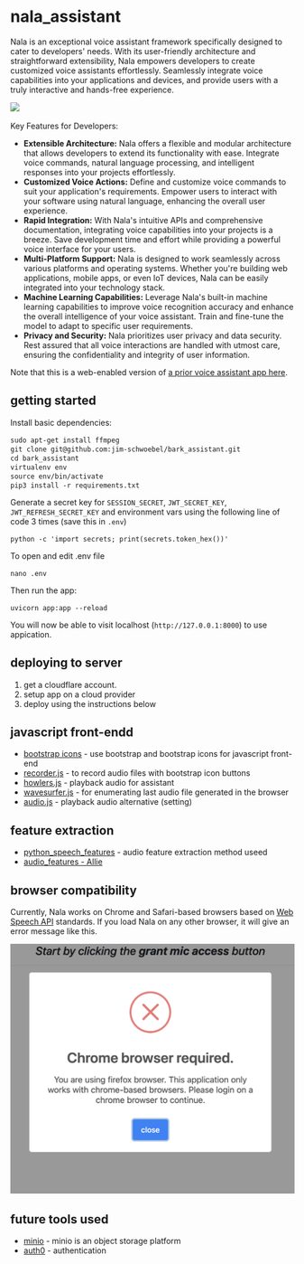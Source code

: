 # nala_assistant

Nala is an exceptional voice assistant framework specifically designed to cater to developers' needs. With its user-friendly architecture and straightforward extensibility, Nala empowers developers to create customized voice assistants effortlessly. Seamlessly integrate voice capabilities into your applications and devices, and provide users with a truly interactive and hands-free experience.

![](https://media.giphy.com/media/VDzVG8lvNRufu/giphy.gif)

Key Features for Developers:

- **Extensible Architecture:** Nala offers a flexible and modular architecture that allows developers to extend its functionality with ease. Integrate voice commands, natural language processing, and intelligent responses into your projects effortlessly.
- **Customized Voice Actions:** Define and customize voice commands to suit your application's requirements. Empower users to interact with your software using natural language, enhancing the overall user experience.
- **Rapid Integration:** With Nala's intuitive APIs and comprehensive documentation, integrating voice capabilities into your projects is a breeze. Save development time and effort while providing a powerful voice interface for your users.
- **Multi-Platform Support:** Nala is designed to work seamlessly across various platforms and operating systems. Whether you're building web applications, mobile apps, or even IoT devices, Nala can be easily integrated into your technology stack.
- **Machine Learning Capabilities:** Leverage Nala's built-in machine learning capabilities to improve voice recognition accuracy and enhance the overall intelligence of your voice assistant. Train and fine-tune the model to adapt to specific user requirements.
- **Privacy and Security:** Nala prioritizes user privacy and data security. Rest assured that all voice interactions are handled with utmost care, ensuring the confidentiality and integrity of user information.

Note that this is a web-enabled version of [a prior voice assistant app here](https://github.com/jim-schwoebel/nala).

## getting started
Install basic dependencies:
```
sudo apt-get install ffmpeg
git clone git@github.com:jim-schwoebel/bark_assistant.git
cd bark_assistant
virtualenv env 
source env/bin/activate
pip3 install -r requirements.txt
```
Generate a secret key for `SESSION_SECRET`, `JWT_SECRET_KEY`, `JWT_REFRESH_SECRET_KEY` and environment vars using the following line of code 3 times (save this in `.env`)
```
python -c 'import secrets; print(secrets.token_hex())'
```
To open and edit .env file
```
nano .env
```
Then run the app:
```
uvicorn app:app --reload
```

You will now be able to visit localhost (`http://127.0.0.1:8000`) to use appication.

## deploying to server
1. get a cloudflare account.
2. setup app on a cloud provider 
3. deploy using the instructions below

## javascript front-endd 
- [bootstrap icons](https://icons.getbootstrap.com/) - use bootstrap and bootstrap icons for javascript front-end
- [recorder.js](https://github.com/mattdiamond/Recorderjs) - to record audio files with bootstrap icon buttons
- [howlers.js](https://github.com/goldfire/howler.js) - playback audio for assistant
- [wavesurfer.js](https://wavesurfer-js.org/) - for enumerating last audio file generated in the browser
- [audio.js](http://kolber.github.io/audiojs/) - playback audio alternative (setting)

## feature extraction
- [python_speech_features](https://github.com/jim-schwoebel/allie/blob/master/features/audio_features/pspeech_features.py) - audio feature extraction method useed
- [audio_features - Allie](https://github.com/jim-schwoebel/allie/tree/master/features/audio_features)

## browser compatibility
Currently, Nala works on Chrome and Safari-based browsers based on [Web Speech API](https://developer.mozilla.org/en-US/docs/Web/API/Web_Speech_API/Using_the_Web_Speech_API#javascript) standards. If you load Nala on any other browser, it will give an error message like this.

![](https://github.com/jim-schwoebel/bark_assistant/blob/main/static/images/error.png)

## future tools used
- [minio](https://github.com/minio/minio) - minio is an object storage platform
- [auth0](https://github.com/auth0) - authentication
